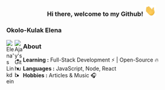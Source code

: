 <div align="center">

  ### Hi there, welcome to my Github! <img src="https://github.com/ABSphreak/ABSphreak/blob/master/gifs/Hi.gif" width="30px">
  
</div>  


  ### Okolo-Kulak Elena

  <a href="https://www.linkedin.com/in/%D0%B5%D0%BB%D0%B5%D0%BD%D0%B0-%D0%BE%D0%BA%D0%BE%D0%BB%D0%BE-%D0%BA%D1%83%D0%BB%D0%B0%D0%BA-0412019b/">
    <img align="left" alt="Elena's Linkdein" width="22px" src="https://cdn.jsdelivr.net/npm/simple-icons@v3/icons/linkedin.svg" />
  </a>
  <a href="https://github.com/jurgins">
    <img align="left" alt="Ajay's Github" width="22px" src="https://cdn.jsdelivr.net/npm/simple-icons@v3/icons/github.svg" />
  </a>



  ### About

-  **Learning :** Full-Stack Development :zap: | Open-Source :fire:	
-  **Languages :** JavaScript, Node, React
-  **Hobbies :** Articles & Music :headphones:  




